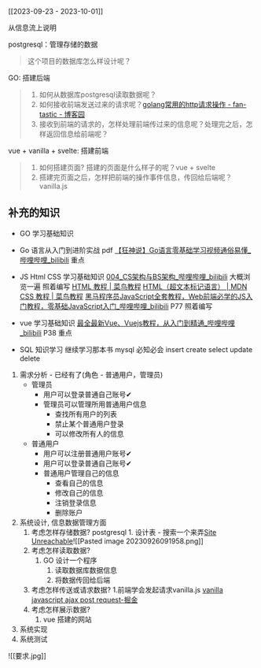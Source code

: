 [[2023-09-23 - 2023-10-01]]

从信息流上说明

postgresql：管理存储的数据

> 这个项目的数据库怎么样设计呢？

GO: 搭建后端

> 1. 如何从数据库postgresql读取数据呢？
> 2. 如何接收前端发送过来的请求呢？[golang常用的http请求操作 - fan-tastic - 博客园](https://www.cnblogs.com/zhaof/p/11346412.html)
> 3. 接收到前端的请求的，怎样处理前端传过来的信息呢？处理完之后，怎样返回信息给前端呢？

vue + vanilla + svelte: 搭建前端

> 1. 如何搭建页面? 搭建的页面是什么样子的呢？vue + svelte
> 2. 搭建完页面之后，怎样把前端的操作事件信息，传回给后端呢？vanilla.js

## 补充的知识

- GO 学习基础知识
- Go 语言从入门到进阶实战 pdf
[【狂神说】Go语言零基础学习视频通俗易懂\_哔哩哔哩\_bilibili](https://www.bilibili.com/video/BV1ae41157o9/?spm_id_from=333.999.0.0&vd_source=5d59cbfab5f84175b98092e2fb3c5ac7) 重点

- JS Html CSS 学习基础知识
[004\_CS架构与BS架构\_哔哩哔哩\_bilibili](https://www.bilibili.com/video/BV1p84y1P7Z5?p=4&vd_source=5d59cbfab5f84175b98092e2fb3c5ac7) 大概浏览一遍 照着编写
[HTML 教程 | 菜鸟教程](https://www.runoob.com/html/html-tutorial.html)
[HTML（超文本标记语言） | MDN](https://developer.mozilla.org/zh-CN/docs/Web/HTML)
[CSS 教程 | 菜鸟教程](https://www.runoob.com/css/css-tutorial.html)
[黑马程序员JavaScript全套教程，Web前端必学的JS入门教程，零基础JavaScript入门\_哔哩哔哩\_bilibili](https://www.bilibili.com/video/BV1ux411d75J/?spm_id_from=333.337.search-card.all.click)  P77 照着编写

- vue 学习基础知识
[最全最新Vue、Vuejs教程，从入门到精通\_哔哩哔哩\_bilibili](https://www.bilibili.com/video/BV15741177Eh/?spm_id_from=333.999.0.0&vd_source=5d59cbfab5f84175b98092e2fb3c5ac7) P38 重点

- SQL 知识学习
继续学习那本书 mysql 必知必会 insert create select update delete

1. 需求分析 - 已经有了(角色 - 普通用户，管理员)
	- 管理员
		- 用户可以登录普通自己账号✔
		- 管理员可以管理所用普通用户信息
			- 查找所有用户的列表
			- 禁止某个普通用户登录
			- 可以修改所有人的信息
	- 普通用户
		- 用户可以注册普通用户账号✔
		- 用户可以登录普通自己账号✔
		- 普通用户管理自己的信息
			- 查看自己的信息
			- 修改自己的信息
			- 注销登录信息
			- 删除账户
1. 系统设计, 信息数据管理方面 
	1. 考虑怎样存储数据? postgresql 
				1. 设计表 - 搜索一个来弄[Site Unreachable](https://zhuanlan.zhihu.com/p/97035035)![[Pasted image 20230926091958.png]]
	2. 考虑怎样读取数据?
		1. GO 设计一个程序
			1. 读取数据库数据信息
			2. 将数据传回给后端
	3. 考虑怎样传送或请求数据?
			1.前端学会发起请求vanilla.js
			[vanilla javascript ajax post request-掘金](https://juejin.cn/s/vanilla%20javascript%20ajax%20post%20request)
	1. 考虑怎样展示数据?
		1. vue 搭建的网站
1. 系统实现
2. 系统测试

![[要求.jpg]]